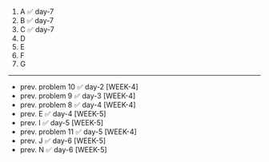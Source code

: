 1. A ✅ day-7
2. B ✅ day-7
3. C ✅ day-7
4. D
5. E
6. F
7. G
---
- prev. problem 10  ✅ day-2 [WEEK-4]
- prev. problem 9   ✅ day-3 [WEEK-4]
- prev. problem 8   ✅ day-4 [WEEK-4]
- prev. E           ✅ day-4 [WEEK-5]
- prev. I           ✅ day-5 [WEEK-5]
- prev. problem 11   ✅ day-5 [WEEK-4]
- prev. J           ✅ day-6 [WEEK-5]
- prev. N           ✅ day-6 [WEEK-5]